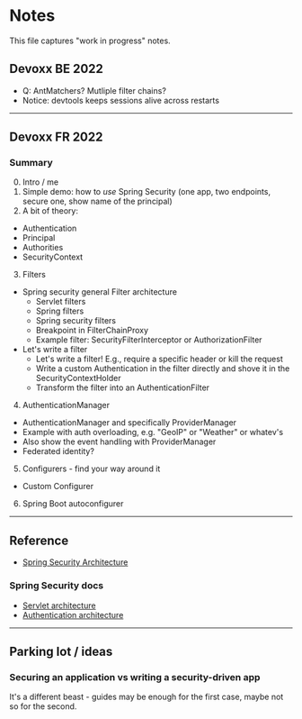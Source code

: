 # Notes

This file captures "work in progress" notes.


## Devoxx BE 2022

- Q: AntMatchers? Mutliple filter chains?
- Notice: devtools keeps sessions alive across restarts

---

## Devoxx FR 2022

### Summary

0. Intro / me
1. Simple demo: how to _use_ Spring Security (one app, two endpoints, secure
   one, show name of the principal)
2. A bit of theory:
  - Authentication
  - Principal
  - Authorities
  - SecurityContext
3. Filters
  - Spring security general Filter architecture
    - Servlet filters
    - Spring filters
    - Spring security filters 
    - Breakpoint in FilterChainProxy
    - Example filter: SecurityFilterInterceptor or AuthorizationFilter
  - Let's write a filter
    - Let's write a filter! E.g., require a specific header or kill the request
    - Write a custom Authentication in the filter directly and shove it in the
      SecurityContextHolder
    - Transform the filter into an AuthenticationFilter
4. AuthenticationManager
  - AuthenticationManager and specifically ProviderManager
  - Example with auth overloading, e.g. "GeoIP" or "Weather" or whatev's
  - Also show the event handling with ProviderManager
  - Federated identity?
5. Configurers - find your way around it
  - Custom Configurer
6. Spring Boot autoconfigurer

---

## Reference

- [Spring Security Architecture](https://spring.io/guides/topicals/spring-security-architecture)

### Spring Security docs

- [Servlet architecture](https://docs.spring.io/spring-security/reference/servlet/architecture.html)
- [Authentication architecture](https://docs.spring.io/spring-security/reference/servlet/authentication/architecture.html)

---

## Parking lot / ideas

### Securing an application vs writing a security-driven app

It's a different beast - guides may be enough for the first case, maybe not so
for the second.

